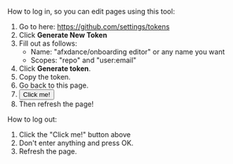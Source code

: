 How to log in, so you can edit pages using this tool:

1. Go to here: <https://github.com/settings/tokens>
2. Click **Generate New Token**
3. Fill out as follows:
    -  Name: "afxdance/onboarding editor" or any name you want
    - Scopes: "repo" and "user:email"
4. Click **Generate token**.
5. Copy the token.
6. Go back to this page.
7. <input type="button" onClick="var result = prompt('Paste the token here:'); result != null && (localStorage['szhu.qa.login'] = result);" value="Click me!" />
8. Then refresh the page!


How to log out:

1. Click the "Click me!" button above
2. Don't enter anything and press OK.
3. Refresh the page.
